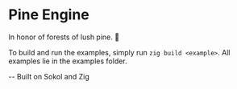 # Pine Engine

In honor of forests of lush pine. 🌿

To build and run the examples, simply run `zig build <example>`. All examples lie in the examples folder.

-- Built on Sokol and Zig
